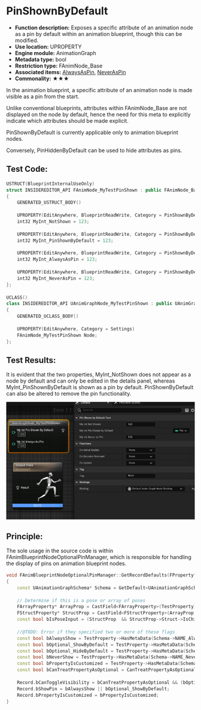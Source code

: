 # PinShownByDefault

- **Function description:** Exposes a specific attribute of an animation node as a pin by default within an animation blueprint, though this can be modified.
- **Use location:** UPROPERTY
- **Engine module:** AnimationGraph
- **Metadata type:** bool
- **Restriction type:** FAnimNode_Base
- **Associated items:** [AlwaysAsPin](../AlwaysAsPin/AlwaysAsPin.md), [NeverAsPin](../NeverAsPin/NeverAsPin.md)
- **Commonality:** ★★★

In the animation blueprint, a specific attribute of an animation node is made visible as a pin from the start.

Unlike conventional blueprints, attributes within FAnimNode_Base are not displayed on the node by default, hence the need for this meta to explicitly indicate which attributes should be made explicit.

PinShownByDefault is currently applicable only to animation blueprint nodes.

Conversely, PinHiddenByDefault can be used to hide attributes as pins.

## Test Code:

```cpp
USTRUCT(BlueprintInternalUseOnly)
struct INSIDEREDITOR_API FAnimNode_MyTestPinShown : public FAnimNode_Base
{
	GENERATED_USTRUCT_BODY()

	UPROPERTY(EditAnywhere, BlueprintReadWrite, Category = PinShownByDefaultTest)
	int32 MyInt_NotShown = 123;

	UPROPERTY(EditAnywhere, BlueprintReadWrite, Category = PinShownByDefaultTest, meta = (PinShownByDefault))
	int32 MyInt_PinShownByDefault = 123;

	UPROPERTY(EditAnywhere, BlueprintReadWrite, Category = PinShownByDefaultTest, meta = (AlwaysAsPin))
	int32 MyInt_AlwaysAsPin = 123;

	UPROPERTY(EditAnywhere, BlueprintReadWrite, Category = PinShownByDefaultTest, meta = (NeverAsPin))
	int32 MyInt_NeverAsPin = 123;
};

UCLASS()
class INSIDEREDITOR_API UAnimGraphNode_MyTestPinShown : public UAnimGraphNode_Base
{
	GENERATED_UCLASS_BODY()

	UPROPERTY(EditAnywhere, Category = Settings)
	FAnimNode_MyTestPinShown Node;
};
```

## Test Results:

It is evident that the two properties, MyInt_NotShown does not appear as a node by default and can only be edited in the details panel, whereas MyInt_PinShownByDefault is shown as a pin by default. PinShownByDefault can also be altered to remove the pin functionality.

![PinShown](PinShown.gif)

## Principle:

The sole usage in the source code is within FAnimBlueprintNodeOptionalPinManager, which is responsible for handling the display of pins on animation blueprint nodes.

```cpp
void FAnimBlueprintNodeOptionalPinManager::GetRecordDefaults(FProperty* TestProperty, FOptionalPinFromProperty& Record) const
{
	const UAnimationGraphSchema* Schema = GetDefault<UAnimationGraphSchema>();

	// Determine if this is a pose or array of poses
	FArrayProperty* ArrayProp = CastField<FArrayProperty>(TestProperty);
	FStructProperty* StructProp = CastField<FStructProperty>(ArrayProp ? ArrayProp->Inner : TestProperty);
	const bool bIsPoseInput = (StructProp  && StructProp->Struct->IsChildOf(FPoseLinkBase::StaticStruct()));

	//@TODO: Error if they specified two or more of these flags
	const bool bAlwaysShow = TestProperty->HasMetaData(Schema->NAME_AlwaysAsPin) || bIsPoseInput;
	const bool bOptional_ShowByDefault = TestProperty->HasMetaData(Schema->NAME_PinShownByDefault);
	const bool bOptional_HideByDefault = TestProperty->HasMetaData(Schema->NAME_PinHiddenByDefault);
	const bool bNeverShow = TestProperty->HasMetaData(Schema->NAME_NeverAsPin);
	const bool bPropertyIsCustomized = TestProperty->HasMetaData(Schema->NAME_CustomizeProperty);
	const bool bCanTreatPropertyAsOptional = CanTreatPropertyAsOptional(TestProperty);

	Record.bCanToggleVisibility = bCanTreatPropertyAsOptional && (bOptional_ShowByDefault || bOptional_HideByDefault);
	Record.bShowPin = bAlwaysShow || bOptional_ShowByDefault;
	Record.bPropertyIsCustomized = bPropertyIsCustomized;
}
```